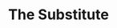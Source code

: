 ---
title: The Substitute
data: 1
picture-one: https://www.fillmurray.com/500/500
picture-two: https://www.placecage.com/500/500
picture-three: https://baconmockup.com/500/500
---